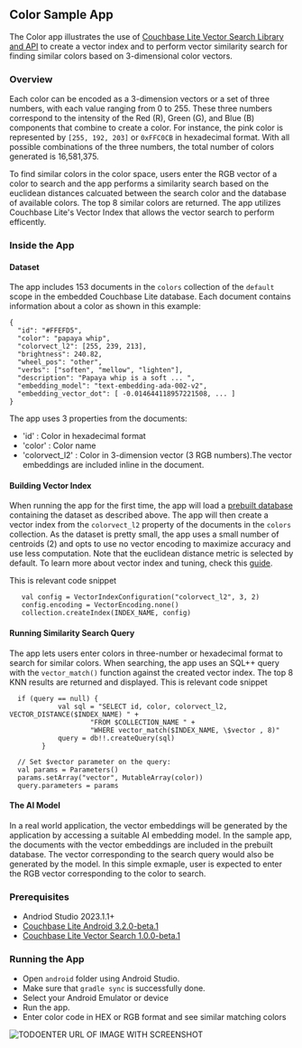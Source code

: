 ## Color Sample App

 The Color app illustrates the use of [Couchbase Lite Vector Search Library and API](https://docs.couchbase.com/couchbase-lite/3.2/android/vector-search.html) to create a vector index and to perform vector similarity search for finding similar colors based on 3-dimensional color vectors.

### Overview ###

Each color can be encoded as a 3-dimension vectors or a set of three numbers, with each value ranging from 0 to 255. These three numbers correspond to the intensity of the Red (R), Green (G), and Blue (B) components that combine to create a color. For instance, the pink color is represented by `[255, 192, 203]` or `0xFFC0CB` in hexadecimal format. With all possible combinations of the three numbers, the total number of colors generated is 16,581,375.

 To find similar colors in the color space, users enter the RGB vector of a color to search and the app performs a similarity search based on the euclidean distances calcuated between the search color and the database of available colors. The top 8 similar colors are returned. The app utilizes Couchbase Lite's Vector Index that allows the vector search to perform efficently.

### Inside the App ###

#### Dataset ####

The app includes 153 documents in the `colors` collection of the `default` scope in the embedded Couchbase Lite database. Each document contains information about a color as shown in this example:

```
{
  "id": "#FFEFD5",
  "color": "papaya whip",
  "colorvect_l2": [255, 239, 213],
  "brightness": 240.82,
  "wheel_pos": "other",
  "verbs": ["soften", "mellow", "lighten"],
  "description": "Papaya whip is a soft ... ",
  "embedding_model": "text-embedding-ada-002-v2",
  "embedding_vector_dot": [ -0.014644118957221508, ... ]
}
```
The app uses 3 properties from the documents:

* 'id' : Color in hexadecimal format
* 'color' : Color name
* 'colorvect_l2' : Color in 3-dimension vector (3 RGB numbers).The vector embeddings are included inline in the document.

#### Building Vector Index
When running the app for the first time, the app will load a [prebuilt database](https://docs.couchbase.com/couchbase-lite/3.2/android/prebuilt-database.html) containing the dataset as described above. The app will then create a vector index from the `colorvect_l2` property of the documents in the `colors` collection. As the dataset is pretty small, the app uses a small number of centroids (2) and opts to use no vector encoding to maximize accuracy and use less computation. Note that the euclidean distance metric is selected by default. To learn more about vector index and tuning, check this [guide](https://github.com/couchbaselabs/mobile-vector-search/blob/main/docs/Tuning.md).

This is relevant code snippet
```
   val config = VectorIndexConfiguration("colorvect_l2", 3, 2)
   config.encoding = VectorEncoding.none()
   collection.createIndex(INDEX_NAME, config)
```

#### Running Similarity Search Query
The app lets users enter colors in three-number or hexadecimal format to search for similar colors. When searching, the app uses an SQL++ query with the `vector_match()` function against the created vector index. The top 8 KNN results are returned and displayed.
This is relevant code snippet

```
  if (query == null) {
            val sql = "SELECT id, color, colorvect_l2, VECTOR_DISTANCE($INDEX_NAME) " +
                    "FROM $COLLECTION_NAME " +
                    "WHERE vector_match($INDEX_NAME, \$vector , 8)"
            query = db!!.createQuery(sql)
        }

  // Set $vector parameter on the query:
  val params = Parameters()
  params.setArray("vector", MutableArray(color))
  query.parameters = params

```
#### The AI Model ###
 In a real world application, the vector embeddings will be generated by the application by accessing a suitable AI embedding model. In the sample app, the documents with the vector embeddings are included in the prebuilt database. The vector corresponding to the search query would also be generated by the model. In this simple exmaple, user is expected to enter the RGB vector corresponding to the color to search.
 
### Prerequisites ###

* Andriod Studio 2023.1.1+
* [Couchbase Lite Android 3.2.0-beta.1](https://docs.couchbase.com/couchbase-lite/3.2/android/gs-install.html)
* [Couchbase Lite Vector Search 1.0.0-beta.1](https://docs.couchbase.com/couchbase-lite/3.2/android/gs-install.html)

### Running the App ###

* Open `android` folder using Android Studio.
* Make sure that `gradle sync` is successfully done.
* Select your Android Emulator or device
* Run the app.
* Enter color code in HEX or RGB format and see similar matching colors

 ![TODOENTER URL OF IMAGE WITH SCREENSHOT]()
